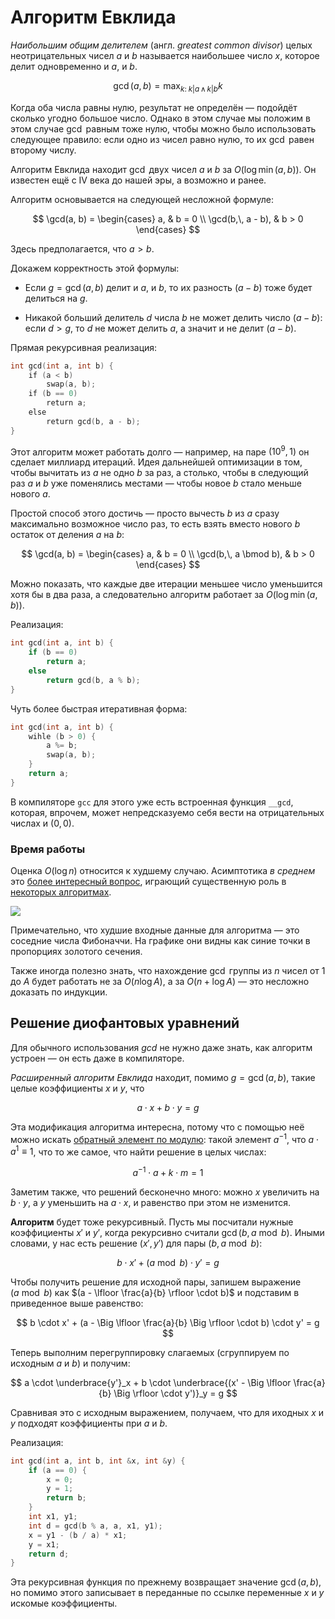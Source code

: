 # Алгоритм Евклида

*Наибольшим общим делителем* (англ. *greatest common divisor*) целых неотрицательных чисел $a$ и $b$ называется наибольшее число $x$, которое делит одновременно и $a$, и $b$.

$$
\gcd(a, b) = \max_{k: \; k|a \, \land \, k | b} k
$$

Когда оба числа равны нулю, результат не определён — подойдёт сколько угодно большое число. Однако в этом случае мы положим в этом случае $\gcd$ равным тоже нулю, чтобы можно было использовать следующее правило: если одно из чисел равно нулю, то их $\gcd$ равен второму числу.

Алгоритм Евклида находит $\gcd$ двух чисел $a$ и $b$ за $O(\log \min(a, b))$. Он известен ещё с IV века до нашей эры, а возможно и ранее.

Алгоритм основывается на следующей несложной формуле:

$$
\gcd(a, b) = \begin{cases}
a, & b = 0 \\
\gcd(b,\, a - b), & b > 0
\end{cases}
$$

Здесь предполагается, что $a > b$.

Докажем корректность этой формулы:

* Если $g = \gcd(a, b)$ делит и $a$, и $b$, то их разность $(a-b)$ тоже будет делиться на $g$.

* Никакой больший делитель $d$ числа $b$ не может делить число $(a-b)$: если $d > g$, то $d$ не может делить $a$, а значит и не делит $(a - b)$.

Прямая рекурсивная реализация:

```c++
int gcd(int a, int b) {
    if (a < b)
        swap(a, b);
    if (b == 0)
        return a;
    else
        return gcd(b, a - b);
}
```

Этот алгоритм может работать долго — например, на паре $(10^9, 1)$ он сделает миллиард итераций. Идея дальнейшей оптимизации в том, чтобы вычитать из $a$ не одно $b$ за раз, а столько, чтобы в следующий раз $a$ и $b$ уже поменялись местами — чтобы новое $b$ стало меньше нового $a$.

Простой способ этого достичь — просто вычесть $b$ из $a$ сразу максимально возможное число раз, то есть взять вместо нового $b$ остаток от деления $a$ на $b$:

$$
\gcd(a, b) = \begin{cases}
a, & b = 0 \\
\gcd(b,\, a \bmod b), & b > 0
\end{cases}
$$

Можно показать, что каждые две итерации меньшее число уменьшится хотя бы в два раза, а следовательно алгоритм работает за $O(\log \min (a, b))$.

Реализация:

```c++
int gcd(int a, int b) {
    if (b == 0)
        return a;
    else
        return gcd(b, a % b);
}
```

Чуть более быстрая итеративная форма:

```c++
int gcd(int a, int b) {
    wihle (b > 0) {
        a %= b;
        swap(a, b);
    }
    return a;
}
```

В компиляторе `gcc` для этого уже есть встроенная функция `__gcd`, которая, впрочем, может непредсказуемо себя вести на отрицательных числах и $(0, 0)$.

### Время работы

Оценка $O(\log n)$ относится к худшему случаю. Асимптотика *в среднем* это [более интересный вопрос](https://ru.wikipedia.org/wiki/%D0%90%D0%BB%D0%B3%D0%BE%D1%80%D0%B8%D1%82%D0%BC_%D0%95%D0%B2%D0%BA%D0%BB%D0%B8%D0%B4%D0%B0#%D0%92%D1%8B%D1%87%D0%B8%D1%81%D0%BB%D0%B8%D1%82%D0%B5%D0%BB%D1%8C%D0%BD%D0%B0%D1%8F_%D1%81%D0%BB%D0%BE%D0%B6%D0%BD%D0%BE%D1%81%D1%82%D1%8C_%D0%B0%D0%BB%D0%B3%D0%BE%D1%80%D0%B8%D1%82%D0%BC%D0%B0), играющий существенную роль в [некоторых алгоритмах](pollard).

![](https://upload.wikimedia.org/wikipedia/commons/thumb/8/85/Euclidean_Algorithm_Running_Time.svg/2560px-Euclidean_Algorithm_Running_Time.svg.png)

Примечательно, что худшие входные данные для алгоритма — это соседние числа Фибоначчи. На графике они видны как синие точки в пропорциях золотого сечения.

Также иногда полезно знать, что нахождение $\gcd$ группы из $n$ чисел от $1$ до $A$ будет работать не за $O(n \log A)$, а за $O(n + \log A)$ — это несложно доказать по индукции.

## Решение диофантовых уравнений

Для обычного использования $gcd$ не нужно даже знать, как алгоритм устроен — он есть даже в компиляторе.

*Расширенный алгоритм Евклида* находит, помимо $g = \gcd(a, b)$, такие целые коэффициенты $x$ и $y$, что

$$
a \cdot x + b \cdot y = g
$$

Эта модификация алгоритма интересна, потому что с помощью неё можно искать [обратный элемент по модулю](reciprocal): такой элемент $a^{-1}$, что $a \cdot a^{1} \equiv 1$, что то же самое, что найти решение в целых числах:

$$
a^{-1} \cdot a + k \cdot m = 1
$$

Заметим также, что решений бесконечно много: можно $x$ увеличить на $b \cdot y$, а $y$ уменьшить на $a \cdot x$, и равенство при этом не изменится.

**Алгоритм** будет тоже рекурсивный. Пусть мы посчитали нужные коэффициенты $x'$ и $y'$, когда рекурсивно считали $\gcd(b, a \bmod b)$. Иными словами, у нас есть решение $(x', y')$ для пары $(b, a \bmod b)$:

$$
b \cdot x' + (a \bmod b) \cdot y' = g
$$

Чтобы получить решение для исходной пары, запишем выражение $(a \bmod b)$ как $(a - \lfloor \frac{a}{b} \rfloor \cdot b)$ и подставим в приведенное выше равенство:

$$
b \cdot x' + (a - \Big \lfloor \frac{a}{b} \Big \rfloor \cdot b) \cdot y' = g
$$

Теперь выполним перегруппировку слагаемых (сгруппируем по исходным $a$ и $b$) и получим:

$$
a \cdot \underbrace{y'}_x + b \cdot \underbrace{(x' - \Big \lfloor \frac{a}{b} \Big \rfloor \cdot y')}_y = g
$$

Сравнивая это с исходным выражением, получаем, что для иходных $x$ и $y$ подходят коэффициенты при $a$ и $b$.

Реализация:

```c++
int gcd(int a, int b, int &x, int &y) {
    if (a == 0) {
        x = 0;
        y = 1;
        return b;
    }
    int x1, y1;
    int d = gcd(b % a, a, x1, y1);
    x = y1 - (b / a) * x1;
    y = x1;
    return d;
}
```

Эта рекурсивная функция по прежнему возвращает значение $\gcd(a, b)$, но помимо этого записывает в переданные по ссылке переменные $x$ и $y$ искомые коэффициенты.
